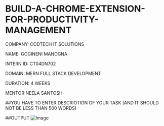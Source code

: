 # BUILD-A-CHROME-EXTENSION-FOR-PRODUCTIVITY-MANAGEMENT

COMPANY: CODTECH IT SOLUTIONS

NAME: GOGINENI MANOGNA

INTERN ID: CT04DN702

DOMAIN: MERN FULL STACK DEVELOPMENT

DURATION: 4 WEEKS

MENTOR:NEELA SANTOSH

##YOU HAVE TO ENTER DESCRIOTION OF YOUR TASK (AND IT SHOULD NOT BE LESS THAN 500 WORDS)

##OUTPUT
![Image](https://github.com/user-attachments/assets/eeae9479-aa20-48c4-9626-d5dde1c5fbd8)
